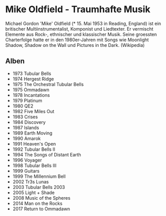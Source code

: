 # Mike Oldfield - Traumhafte Musik

Michael Gordon 'Mike' Oldfield (* 15. Mai 1953 in Reading, England) 
ist ein britischer Multiinstrumentalist, Komponist und Liedtexter. 
Er vermischt Elemente aus Rock-, ethnischer und klassischer Musik. 
Seine groessten Charterfolge hatte er in den 1980er-Jahren mit Songs 
wie Moonlight Shadow, Shadow on the Wall und Pictures in the Dark.
(Wikipedia)

## Alben
* 1973 Tubular Bells
* 1974 Hergest Ridge
* 1975 The Orchestral Tubular Bells
* 1975 Ommadawn
* 1978 Incantations
* 1979 Platinum
* 1980 QE2
* 1982 Five Miles Out
* 1983 Crises
* 1984 Discovery
* 1987 Islands
* 1989 Earth Moving
* 1990 Amarok
* 1991 Heaven's Open
* 1992 Tubular Bells II
* 1994 The Songs of Distant Earth
* 1996 Voyager
* 1998 Tubular Bells III
* 1999 Guitars
* 1999 The Millennium Bell
* 2002 Tr3s Lunas
* 2003 Tubular Bells 2003
* 2005 Light + Shade
* 2008 Music of the Spheres
* 2014 Man on the Rocks
* 2017 Return to Ommadawn